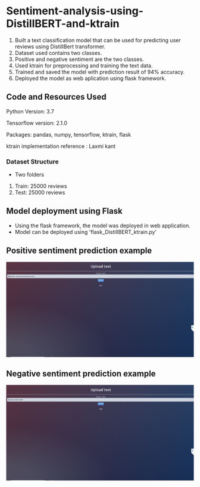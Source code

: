 # Sentiment-analysis-using-DistillBERT-and-ktrain

1. Built a text classification model that can be used for predicting user reviews using DistillBert transformer.
2. Dataset used contains two classes.
3. Positive and negative sentiment are the two classes.
4. Used ktrain for preprocessing and training the text data.
5. Trained and saved the model with prediction result of 94% accuracy.
6. Deployed the model as web aplication using flask framework.

## Code and Resources Used

Python Version: 3.7

Tensorflow version: 2.1.0

Packages: pandas, numpy, tensorflow, ktrain, flask

ktrain implementation reference : Laxmi kant

### Dataset Structure

* Two folders

1. Train: 25000 reviews
2. Test: 25000 reviews

## Model deployment using Flask
* Using the flask framework, the model was deployed in web application.
* Model can be deployed using 'flask_DistillBERT_ktrain.py'

## Positive sentiment prediction example

![alt text](https://github.com/Jishan-works/Sentiment-analysis-using-DistillBERT-and-ktrain/blob/master/positive_prediction.png)

## Negative sentiment prediction example

![alt text](https://github.com/Jishan-works/Sentiment-analysis-using-DistillBERT-and-ktrain/blob/master/negative_prediction.png)

